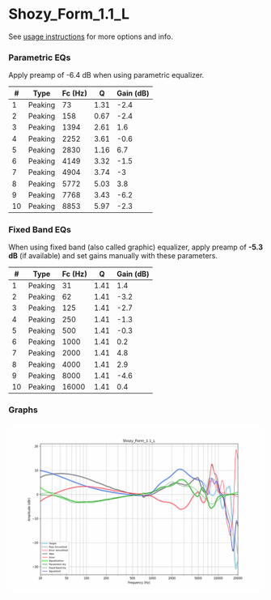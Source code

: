 # Shozy_Form_1.1_L
See [usage instructions](https://github.com/jaakkopasanen/AutoEq#usage) for more options and info.

### Parametric EQs
Apply preamp of -6.4 dB when using parametric equalizer.

|   # | Type    |   Fc (Hz) |    Q |   Gain (dB) |
|-----|---------|-----------|------|-------------|
|   1 | Peaking |        73 | 1.31 |        -2.4 |
|   2 | Peaking |       158 | 0.67 |        -2.4 |
|   3 | Peaking |      1394 | 2.61 |         1.6 |
|   4 | Peaking |      2252 | 3.61 |        -0.6 |
|   5 | Peaking |      2830 | 1.16 |         6.7 |
|   6 | Peaking |      4149 | 3.32 |        -1.5 |
|   7 | Peaking |      4904 | 3.74 |        -3   |
|   8 | Peaking |      5772 | 5.03 |         3.8 |
|   9 | Peaking |      7768 | 3.43 |        -6.2 |
|  10 | Peaking |      8853 | 5.97 |        -2.3 |

### Fixed Band EQs
When using fixed band (also called graphic) equalizer, apply preamp of **-5.3 dB** (if available) and set gains manually with these parameters.

|   # | Type    |   Fc (Hz) |    Q |   Gain (dB) |
|-----|---------|-----------|------|-------------|
|   1 | Peaking |        31 | 1.41 |         1.4 |
|   2 | Peaking |        62 | 1.41 |        -3.2 |
|   3 | Peaking |       125 | 1.41 |        -2.7 |
|   4 | Peaking |       250 | 1.41 |        -1.3 |
|   5 | Peaking |       500 | 1.41 |        -0.3 |
|   6 | Peaking |      1000 | 1.41 |         0.2 |
|   7 | Peaking |      2000 | 1.41 |         4.8 |
|   8 | Peaking |      4000 | 1.41 |         2.9 |
|   9 | Peaking |      8000 | 1.41 |        -4.6 |
|  10 | Peaking |     16000 | 1.41 |         0.4 |

### Graphs
![](./Shozy_Form_1.1_L.png)
